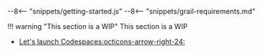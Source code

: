 --8<-- "snippets/getting-started.js"
--8<-- "snippets/grail-requirements.md"


!!! warning "This section is a WIP"
    This section is a WIP



- [Let's launch Codespaces:octicons-arrow-right-24:](3-codespaces.md)
</div>
